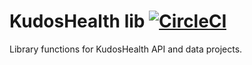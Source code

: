 # KudosHealth lib [![CircleCI](https://circleci.com/gh/tableflip/kudoshealth-lib.svg?style=svg)](https://circleci.com/gh/tableflip/kudoshealth-lib)

Library functions for KudosHealth API and data projects.
